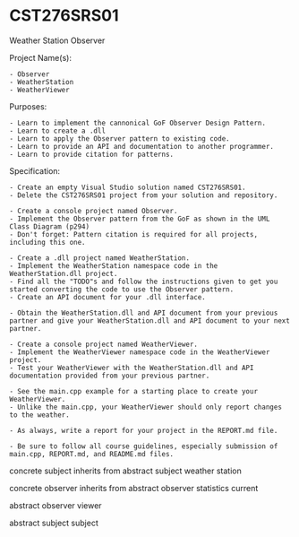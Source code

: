 # CST276SRS01
Weather Station Observer


Project Name(s):  

    - Observer  
    - WeatherStation  
    - WeatherViewer  


Purposes:  

    - Learn to implement the cannonical GoF Observer Design Pattern.  
    - Learn to create a .dll  
    - Learn to apply the Observer pattern to existing code.  
    - Learn to provide an API and documentation to another programmer.  
    - Learn to provide citation for patterns.  


Specification:  

    - Create an empty Visual Studio solution named CST276SRS01.  
    - Delete the CST276SRS01 project from your solution and repository.  

    - Create a console project named Observer.  
    - Implement the Observer pattern from the GoF as shown in the UML Class Diagram (p294)  
    - Don't forget: Pattern citation is required for all projects, including this one.  

    - Create a .dll project named WeatherStation.  
    - Implement the WeatherStation namespace code in the WeatherStation.dll project.  
    - Find all the "TODO"s and follow the instructions given to get you started converting the code to use the Observer pattern.  
    - Create an API document for your .dll interface.  

    - Obtain the WeatherStation.dll and API document from your previous partner and give your WeatherStation.dll and API document to your next partner.  

    - Create a console project named WeatherViewer.  
    - Implement the WeatherViewer namespace code in the WeatherViewer project.  
    - Test your WeatherViewer with the WeatherStation.dll and API documentation provided from your previous partner.  

    - See the main.cpp example for a starting place to create your WeatherViewer.  
    - Unlike the main.cpp, your WeatherViewer should only report changes to the weather.  

    - As always, write a report for your project in the REPORT.md file.  

    - Be sure to follow all course guidelines, especially submission of main.cpp, REPORT.md, and README.md files.  

concrete subject
inherits from abstract subject
weather station 

concrete observer
inherits from abstract observer
statistics 
current

abstract observer
viewer

abstract subject
subject 
###
